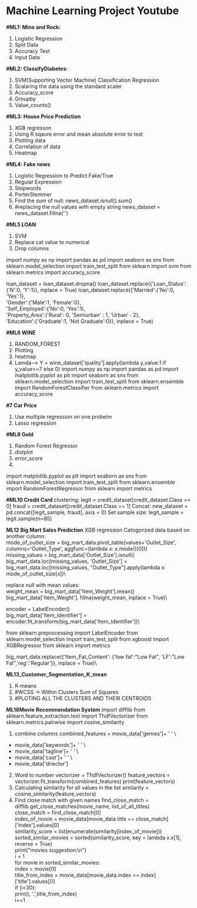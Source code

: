 # Machine Learning Project Youtube
**#ML1: Mine and Rock:**
1. Logistic Regression
2. Split Data
3. Accuracy Test
4. Input Data

**#ML2: ClassifyDiabetes:**
1. SVM(Supporting Vector Machine) Classification Regression
2. Scalaring the data using the standard scaler
3. Accuracy_score
4. Groupby
5. Value_counts()

**#ML3: House Price Prediction** 
1. XGB regresson
2. Using R sqaure error and mean absolute error to test
3. Plotting data
4. Correlation of data
5. Heatmap

**#ML4: Fake news**
1. Logistic Regression to Predict Fake/True
2. Regular Expression
3. Stopwords
4. PorterStemmer
5. Find the sum of null: news_dataset.isnull().sum()
6. #replacing the null values with empty string news_dataset = news_dataset.fillna('')

**#ML5 LOAN**
1. SVM
2. Replace cat value to numerical
3. Drop columns

import numpy as np
import pandas as pd
import seaborn as sns
from sklearn.model_selection import train_test_split 
from sklearn import svm
from sklearn.metrics import accuracy_score

loan_dataset = loan_dataset.dropna()
loan_dataset.replace({'Loan_Status':{'N':0, 'Y':1}}, inplace = True)
loan_dataset.replace({'Married':{'No':0, 'Yes':1},\
                     'Gender':{'Male':1, 'Female':0},\
                     'Self_Employed':{'No':0, 'Yes':1},\
                     'Property_Area':{'Rural': 0, 'Semiurban' : 1, 'Urban' : 2},\
                     'Education':{'Graduate':1, 'Not Graduate':0}},
                     inplace = True)

**#ML6 WINE**
1. RANDOM_FOREST
2. Plotting
3. heatmap
4. Lamda--> Y = wine_dataset['quality'].apply(lambda y_value:1 if y_value>=7 else 0)
import numpy as np
import pandas as pd
import matplotlib.pyplot as plt
import seaborn as sns
from sklearn.model_selection import train_test_split
from sklearn.ensemble import RandomForestClassifier
from sklearn.metrics import accuracy_score

**#7 Car Price**
1. Use multiple regression on one probelm
2. Lasso regression

**#ML8 Gold**
1. Random Forest Regressor
2. distplot
3. error_score
4. 
import matplotlib.pyplot as plt
import seaborn as sns
from sklearn.model_selection import train_test_split
from sklearn.ensemble import RandomForestRegressor
from sklearn import metrics

**#ML10 Credit Card**
clustering:
legit = credit_dataset[credit_dataset.Class == 0]
fraud = credit_dataset[credit_dataset.Class == 1]
Concat:
new_dataset = pd.concat([legit_sample, fraud], axis = 0)
Set sample size:
legit_sample = legit.sample(n=85)

**ML12 Big Mart Sales Prediction**
XGB regression
Catogorized data based on another column:\
  mode_of_outlet_size = big_mart_data.pivot_table(values='Outlet_Size', columns='Outlet_Type', aggfunc=(lambda x: x.mode()[0]))\
  missing_values = big_mart_data['Outlet_Size'].isnull()\
  big_mart_data.loc[missing_values, 'Outlet_Size'] = big_mart_data.loc[missing_values, "Outlet_Type"].apply(lambda x: mode_of_outlet_size[x])\

replace null with mean values:\
  weight_mean = big_mart_data['Item_Weight'].mean()\
  big_mart_data['Item_Weight']. fillna(weight_mean, inplace = True)\

encoder = LabelEncoder()\
big_mart_data['Item_Identifier'] = encoder.fit_transform(big_mart_data['Item_Identifier'])\

from sklearn.preprocessing import LabelEncoder
from sklearn.model_selection import train_test_split
from xgboost import XGBRegressor
from sklearn import metrics

big_mart_data.replace({'Item_Fat_Content': {'low fat':"Low Fat", 'LF':"Low Fat",'reg':'Regular'}}, inplace = True)\

**ML13_Customer_Segmentation_K_mean**
1. K-means
2. #WCSS -> Within Clusters Sum of Squares
3. #PLOTING ALL THE CLUSTERS AND THEIR CENTROIDS

**ML18Movie Recommendation System**
import difflib
from sklearn.feature_extraction.text import TfidfVectorizer
from sklearn.metrics.pairwise import cosine_similarity
1. combine columns
  combined_features = movie_data['genres']+ ' ' \
+ movie_data['keywords']+ ' ' \
+ movie_data['tagline']+ ' ' \
+ movie_data['cast']+ ' ' \
+ movie_data['director']
2. Word to number
vectorizer = TfidfVectorizer()
feature_vectors = vectorizer.fit_transform(combined_features)
print(feature_vectors)
3. Calculating similarity for all values in the list
similarity = cosine_similarity(feature_vectors)
4. Find close match with given names
find_close_match = difflib.get_close_matches(movie_name, list_of_all_titles)\
close_match = find_close_match[0]\
index_of_movie = movie_data[movie_data.title == close_match]['index'].values[0]\
similarity_score = list(enumerate(similarity[index_of_movie]))\
sorted_similar_movies = sorted(similarity_score, key = lambda x:x[1], reverse = True)\
print("movies suggestion:\n")\
i = 1\
for movie in sorted_similar_movies:\
  index = movie[0]\
  title_from_index = movie_data[movie_data.index == index]['title'].values[0]\
  if (i<30):\
    print(i, '.',title_from_index)\
    i+=1

